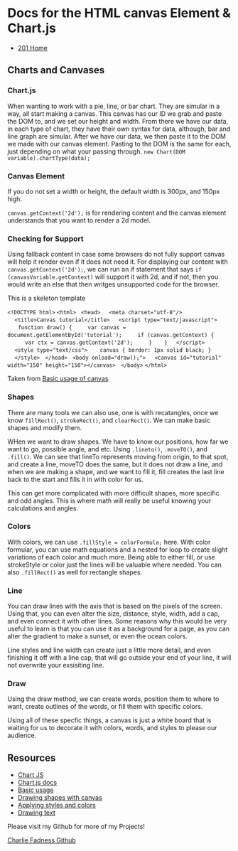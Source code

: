 # Docs for the HTML canvas Element & Chart.js

- [201 Home](https://fadnesscharlie.github.io/reading-notes/201/)

## Charts and Canvases

### Chart.js

When wanting to work with a pie, line, or bar chart. They are simular in a way, all start making a canvas. This canvas has our ID we grab and paste the DOM to, and we set our height and width. From there we have our data, in each type of chart, they have their own syntax for data, although, bar and line graph are simular. After we have our data, we then paste it to the DOM we made with our canvas element. Pasting to the DOM is the same for each, just depending on what your passing through. `new Chart(DOM variable).chartType(data);`

### Canvas Element

If you do not set a width or height, the default width is 300px, and 150px high. 

`canvas.getContext('2d');` is for rendering content and the canvas element understands that you want to render a 2d model.

### Checking for Support

Using fallback content in case some browsers do not fully support canvas will help it render even if it does not need it. For displaying our content with `canvas.getContext('2d');`, we can run an if statement that says `if (canvasVariable.getContext)` will support it with 2d, and if not, then you would write an else that then writges unsupported code for the browser.

This is a skeleton template

`<!DOCTYPE html>`
`<html>`
&nbsp;&nbsp;`<head>`
&nbsp;&nbsp;&nbsp;&nbsp;`<meta charset="utf-8"/>`
&nbsp;&nbsp;&nbsp;&nbsp;`<title>Canvas tutorial</title>`
&nbsp;&nbsp;&nbsp;&nbsp;`<script type="text/javascript">`
&nbsp;&nbsp;&nbsp;&nbsp;&nbsp;&nbsp;`function draw() {`
&nbsp;&nbsp;&nbsp;&nbsp;&nbsp;&nbsp;&nbsp;&nbsp;`var canvas = document.getElementById('tutorial');`
&nbsp;&nbsp;&nbsp;&nbsp;&nbsp;&nbsp;&nbsp;&nbsp;`if (canvas.getContext) {`
&nbsp;&nbsp;&nbsp;&nbsp;&nbsp;&nbsp;&nbsp;&nbsp;&nbsp;&nbsp;`var ctx = canvas.getContext('2d');`
&nbsp;&nbsp;&nbsp;&nbsp;&nbsp;&nbsp;&nbsp;&nbsp;`}`
&nbsp;&nbsp;&nbsp;&nbsp;&nbsp;&nbsp;`}`
&nbsp;&nbsp;&nbsp;&nbsp;`</script>`
&nbsp;&nbsp;&nbsp;&nbsp;`<style type="text/css">`
&nbsp;&nbsp;&nbsp;&nbsp;&nbsp;&nbsp;`canvas { border: 1px solid black; }`
&nbsp;&nbsp;&nbsp;&nbsp;`</style>`
&nbsp;&nbsp;`</head>`
&nbsp;&nbsp;`<body onload="draw();">`
&nbsp;&nbsp;&nbsp;&nbsp;`<canvas id="tutorial" width="150" height="150"></canvas>`
&nbsp;&nbsp;`</body>`
`</html>`

Taken from [Basic usage of canvas](https://developer.mozilla.org/en-US/docs/Web/API/Canvas_API/Tutorial/Basic_usage)

### Shapes

There are many tools we can also use, one is with recatangles, once we know `fillRect()`, `strokeRect()`, and `clearRect()`. We can make basic shapes and modify them.

WHen we want to draw shapes. We have to know our positions, how far we want to go, possible angle, and etc. Using `.lineto()`, `.moveTO()`, and `.fill()`. We can see that lineTo represents moving from origin, to that spot, and create a line, moveTO does the same, but it does not draw a line, and when we are making a shape, and we want to fill it, fill creates the last line back to the start and fills it in with color for us.

This can get more complicated with more difficult shapes, more specific and odd angles. This is where math will really be useful knowing your calculations and angles.

### Colors

With colors, we can use `.fillStyle = colorFormula;` here. With color formular, you can use math equations and a nested for loop to create slight variations of each color and much more. Being able to either fill, or use strokeStyle or color just the lines will be valuable where needed. You can also `.fillRect()` as well for rectangle shapes.

### Line

You can draw lines with the axis that is based on the pixels of the screen. Using that, you can even alter the size, distance, style, width, add a cap, and even connect it with other lines. Some reasons why this would be very useful to learn is that you can use it as a background for a page, as you can alter the gradient to make a sunset, or even the ocean colors.

Line styles and line width can create just a little more detail, and even finishing it off with a line cap, that will go outside your end of your line, it will not overwrite your exsisiting line.

### Draw

Using the draw method, we can create words, position them to where to want, create outlines of the words, or fill them with specific colors.

Using all of these specfic things, a canvas is just a white board that is waiting for us to decorate it with colors, words, and styles to please our audience.

## Resources

- [Chart JS](https://www.webdesignerdepot.com/2013/11/easily-create-stunning-animated-charts-with-chart-js/)
- [Chart.js docs](http://www.chartjs.org/docs/)
- [Basic usage](https://developer.mozilla.org/en-US/docs/Web/API/Canvas_API/Tutorial/Basic_usage)
- [Drawing shapes with canvas](https://developer.mozilla.org/en-US/docs/Web/API/Canvas_API/Tutorial/Drawing_shapes)
- [Applying styles and colors](https://developer.mozilla.org/en-US/docs/Web/API/Canvas_API/Tutorial/Applying_styles_and_colors)
- [Drawing text](https://developer.mozilla.org/en-US/docs/Web/API/Canvas_API/Tutorial/Drawing_text)

Please visit my Github for more of my Projects!

[Charlie Fadness Github](https://github.com/fadnesscharlie)
